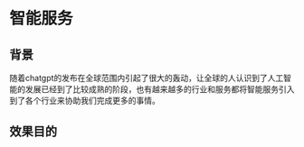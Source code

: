 # 智能服务

## 背景
随着chatgpt的发布在全球范围内引起了很大的轰动，让全球的人认识到了人工智能的发展已经到了比较成熟的阶段，也有越来越多的行业和服务都将智能服务引入到了各个行业来协助我们完成更多的事情。
## 效果目的

##